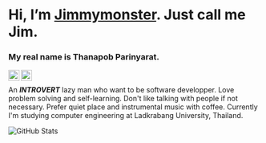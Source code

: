 # Hi, I’m [Jimmymonster](https://github.com/Jimmymonster). Just call me Jim.
### My real name is Thanapob Parinyarat.
<a href="https://www.instagram.com/jimmymonster_/">
  <img align="left" alt="Jimmymonster's Instagram" width="22px" src="https://raw.githubusercontent.com/hussainweb/hussainweb/main/icons/instagram.png" />
</a>
<a href="https://www.discordapp.com/users/256747450868432896/">
  <img align="left" alt="Jimmymonster's Discord" width="22px" src="https://raw.githubusercontent.com/peterthehan/peterthehan/master/assets/discord.svg" />
</a>

<br/>


An ***INTROVERT*** lazy man who want to be software developper. Love problem solving and self-learning. Don't like talking with people if not necessary. Prefer quiet place and instrumental music with coffee. Currently I'm studying computer engineering at Ladkrabang University, Thailand.
<br/>

<p><img src="https://github-readme-stats.vercel.app/api?username=Jimmymonster&amp;show_icons=true" alt="GitHub Stats"></p>
<!---
Jimmymonster/Jimmymonster is a ✨ special ✨ repository because its `README.md` (this file) appears on your GitHub profile.
You can click the Preview link to take a look at your changes.
--->

